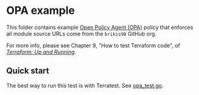 # OPA example

This folder contains example [Open Policy Agent (OPA)](https://www.openpolicyagent.org/) policy that enforces all 
module source URLs come from the `brikis98` GitHub org.

For more info, please see Chapter 9, "How to test Terraform code", of
*[Terraform: Up and Running](http://www.terraformupandrunning.com)*.

## Quick start

The best way to run this test is with Terratest. See 
[opa_test.go](../../terraform/09-testing-terraform-code/test/opa_test.go).

